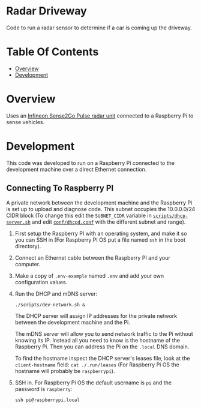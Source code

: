 # Radar Driveway
Code to run a radar sensor to determine if a car is coming up the driveway.

# Table Of Contents
- [Overview](#overview)
- [Development](#development)

# Overview
Uses an [Infineon Sense2Go Pulse radar unit](https://www.infineon.com/cms/en/product/evaluation-boards/demo-sense2gol-pulse/) connected to a Raspberry Pi to sense vehicles.

# Development
This code was developed to run on a Raspberry Pi connected to the development machine over a direct Ethernet connection.

## Connecting To Raspberry PI
A private network between the development machine and the Raspberry Pi is set up to upload and diagnose code. This subnet occupies the 10.0.0.0/24 CIDR block (To change this edit the `SUBNET_CIDR` variable in [`scripts/dhcp-server.sh`](./scripts/dhcp-server.sh) and edit [`conf/dhcpd.conf`](./conf/dhcpd.conf) with the different subnet and range).

1. First setup the Raspberry PI with an operating system, and make it so you can SSH in (For Raspberry PI OS put a file named `ssh` in the boot directory).
2. Connect an Ethernet cable between the Raspberry PI and your computer.
3. Make a copy of `.env-example` named `.env` and add your own configuration values. 
4. Run the DHCP and mDNS server:  
   ```
   ./scripts/dev-network.sh &
   ```
   The DHCP server will assign IP addresses for the private network between the development machine and the Pi.  
   
   The mDNS server will allow you to send network traffic to the Pi without knowing its IP. Instead all you need to know is the hostname of the Raspberry Pi. Then you can address the Pi on the `.local` DNS domain.  
   
   To find the hostname inspect the DHCP server's leases file, look at the `client-hostname` field: `cat ./.run/leases` (For Raspberry Pi OS the hostname will probably be `raspberrypi`).
5. SSH in. For Raspberry Pi OS the default username is `pi` and the password is `raspberry`:  
   ```
   ssh pi@raspberrypi.local
   ```


